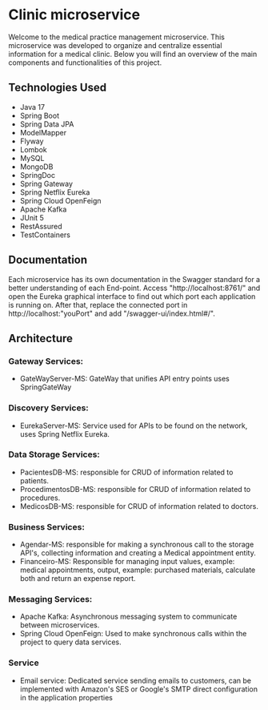 # Clinic microservice
Welcome to the medical practice management microservice. This microservice was developed to organize and centralize essential information for a medical clinic. Below you will find an overview of the main components and functionalities of this project.

## Technologies Used
- Java 17
- Spring Boot
- Spring Data JPA
- ModelMapper
- Flyway
- Lombok
- MySQL
- MongoDB
- SpringDoc
- Spring Gateway
- Spring Netflix Eureka
- Spring Cloud OpenFeign
- Apache Kafka
- JUnit 5
- RestAssured
- TestContainers

## Documentation
Each microservice has its own documentation in the Swagger standard for a better understanding of each End-point.
Access "http://localhost:8761/" and open the Eureka graphical interface to find out which port each application is running on.
After that, replace the connected port in http://localhost:"youPort" and add "/swagger-ui/index.html#/".

## Architecture
 ### Gateway Services:
- GateWayServer-MS: GateWay that unifies API entry points uses SpringGateWay

 ### Discovery Services: 
- EurekaServer-MS: Service used for APIs to be found on the network, uses Spring Netflix Eureka.

 ### Data Storage Services:
- PacientesDB-MS: responsible for CRUD of information related to patients.
- ProcedimentosDB-MS: responsible for CRUD of information related to procedures.
- MedicosDB-MS: responsible for CRUD of information related to doctors.
  
 ### Business Services: 
- Agendar-MS: responsible for making a synchronous call to the storage API's, collecting information and creating a Medical appointment entity.
- Financeiro-MS: Responsible for managing input values, example: medical appointments, output, example: purchased materials,
calculate both and return an expense report.

 ### Messaging Services:
 - Apache Kafka: Asynchronous messaging system to communicate between microservices.
 - Spring Cloud OpenFeign: Used to make synchronous calls within the project to query data services.

### Service
- Email service: Dedicated service sending emails to customers, can be implemented with Amazon's SES or Google's SMTP direct configuration in the application properties
